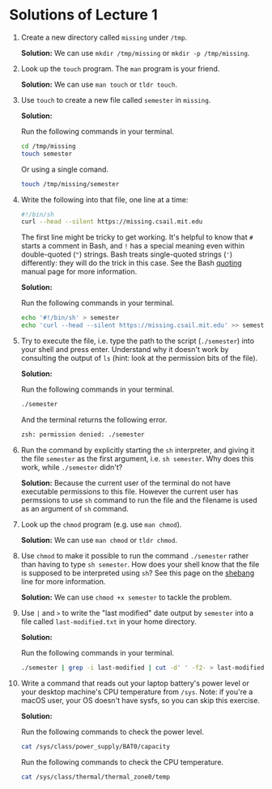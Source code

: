 # Solutions of Lecture 1

1. Create a new directory called `missing` under `/tmp`.

   **Solution:** We can use `mkdir /tmp/missing` or `mkdir -p /tmp/missing`.

2. Look up the `touch` program. The `man` program is your friend.

   **Solution:** We can use `man touch` or `tldr touch`.

3. Use `touch` to create a new file called `semester` in `missing`.

   **Solution:**

   Run the following commands in your terminal.

   ```bash
   cd /tmp/missing
   touch semester
   ```

   Or using a single comand.

   ```bash
   touch /tmp/missing/semester
   ```

4. Write the following into that file, one line at a time:

   ```bash
   #!/bin/sh
   curl --head --silent https://missing.csail.mit.edu
   ```

   The first line might be tricky to get working. It's helpful to know that
   `#` starts a comment in Bash, and `!` has a special meaning even within
   double-quoted (`"`) strings. Bash treats single-quoted strings (`'`)
   differently: they will do the trick in this case. See the Bash
   [quoting](https://www.gnu.org/software/bash/manual/html_node/Quoting.html)
   manual page for more information.

   **Solution:**

   Run the following commands in your terminal.

   ```bash
   echo '#!/bin/sh' > semester
   echo 'curl --head --silent https://missing.csail.mit.edu' >> semester
   ```

5. Try to execute the file, i.e. type the path to the script (`./semester`)
   into your shell and press enter. Understand why it doesn't work by
   consulting the output of `ls` (hint: look at the permission bits of the
   file).

   **Solution:**

   Run the following commands in your terminal.

   ```bash
   ./semester
   ```

   And the terminal returns the following error.

   ```bash
   zsh: permission denied: ./semester
   ```

6. Run the command by explicitly starting the `sh` interpreter, and giving it
   the file `semester` as the first argument, i.e. `sh semester`. Why does
   this work, while `./semester` didn't?

   **Solution:** Because the current user of the terminal do not have executable permissions to this file. However the current user has permssions to use `sh` command to run the file and the filename is used as an argument of `sh` command.

7. Look up the `chmod` program (e.g. use `man chmod`).

   **Solution:** We can use `man chmod` or `tldr chmod`.

8. Use `chmod` to make it possible to run the command `./semester` rather than
   having to type `sh semester`. How does your shell know that the file is
   supposed to be interpreted using `sh`? See this page on the
   [shebang](<https://en.wikipedia.org/wiki/Shebang_(Unix)>) line for more
   information.

   **Solution:** We can use `chmod +x semester` to tackle the problem.

9. Use `|` and `>` to write the "last modified" date output by
   `semester` into a file called `last-modified.txt` in your home
   directory.

   **Solution:**

   Run the following commands in your terminal.

   ```bash
   ./semester | grep -i last-modified | cut -d' ' -f2- > last-modified.txt
   ```

10. Write a command that reads out your laptop battery's power level or your
    desktop machine's CPU temperature from `/sys`. Note: if you're a macOS
    user, your OS doesn't have sysfs, so you can skip this exercise.

    **Solution:**

    Run the following commands to check the power level.

    ```bash
    cat /sys/class/power_supply/BAT0/capacity
    ```

    Run the following commands to check the CPU temperature.

    ```bash
    cat /sys/class/thermal/thermal_zone0/temp
    ```
